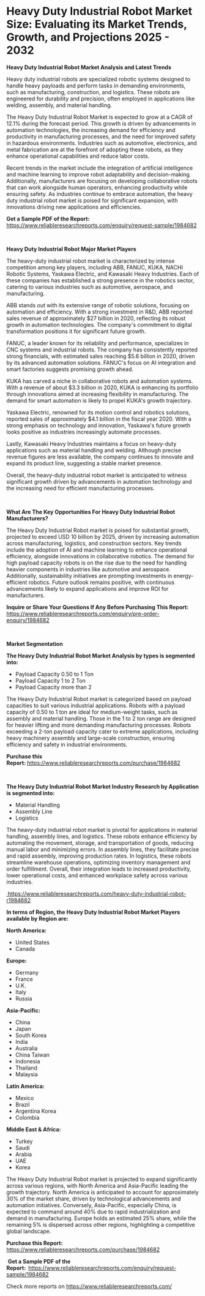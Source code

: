 <p><h1>Heavy Duty Industrial Robot Market Size: Evaluating its Market Trends, Growth, and Projections 2025 - 2032</h1></p><p><strong>Heavy Duty Industrial Robot Market Analysis and Latest Trends</strong></p>
<p><p>Heavy duty industrial robots are specialized robotic systems designed to handle heavy payloads and perform tasks in demanding environments, such as manufacturing, construction, and logistics. These robots are engineered for durability and precision, often employed in applications like welding, assembly, and material handling.</p><p>The Heavy Duty Industrial Robot Market is expected to grow at a CAGR of 12.1% during the forecast period. This growth is driven by advancements in automation technologies, the increasing demand for efficiency and productivity in manufacturing processes, and the need for improved safety in hazardous environments. Industries such as automotive, electronics, and metal fabrication are at the forefront of adopting these robots, as they enhance operational capabilities and reduce labor costs.</p><p>Recent trends in the market include the integration of artificial intelligence and machine learning to improve robot adaptability and decision-making. Additionally, manufacturers are focusing on developing collaborative robots that can work alongside human operators, enhancing productivity while ensuring safety. As industries continue to embrace automation, the heavy duty industrial robot market is poised for significant expansion, with innovations driving new applications and efficiencies.</p></p>
<p><strong>Get a Sample PDF of the Report:&nbsp;</strong> <a href="https://www.reliableresearchreports.com/enquiry/request-sample/1984682?utm_campaign=2745&utm_medium=2&utm_source=Github&utm_content=ia&utm_term=10042025&utm_id=heavy-duty-industrial-robot">https://www.reliableresearchreports.com/enquiry/request-sample/1984682</a></p>
<p>&nbsp;</p>
<p><strong>Heavy Duty Industrial Robot Major Market Players</strong></p>
<p><p>The heavy-duty industrial robot market is characterized by intense competition among key players, including ABB, FANUC, KUKA, NACHI Robotic Systems, Yaskawa Electric, and Kawasaki Heavy Industries. Each of these companies has established a strong presence in the robotics sector, catering to various industries such as automotive, aerospace, and manufacturing.</p><p>ABB stands out with its extensive range of robotic solutions, focusing on automation and efficiency. With a strong investment in R&D, ABB reported sales revenue of approximately $27 billion in 2020, reflecting its robust growth in automation technologies. The company's commitment to digital transformation positions it for significant future growth.</p><p>FANUC, a leader known for its reliability and performance, specializes in CNC systems and industrial robots. The company has consistently reported strong financials, with estimated sales reaching $5.6 billion in 2020, driven by its advanced automation solutions. FANUC's focus on AI integration and smart factories suggests promising growth ahead.</p><p>KUKA has carved a niche in collaborative robots and automation systems. With a revenue of about $3.3 billion in 2020, KUKA is enhancing its portfolio through innovations aimed at increasing flexibility in manufacturing. The demand for smart automation is likely to propel KUKA's growth trajectory.</p><p>Yaskawa Electric, renowned for its motion control and robotics solutions, reported sales of approximately $4.1 billion in the fiscal year 2020. With a strong emphasis on technology and innovation, Yaskawa's future growth looks positive as industries increasingly automate processes.</p><p>Lastly, Kawasaki Heavy Industries maintains a focus on heavy-duty applications such as material handling and welding. Although precise revenue figures are less available, the company continues to innovate and expand its product line, suggesting a stable market presence.</p><p>Overall, the heavy-duty industrial robot market is anticipated to witness significant growth driven by advancements in automation technology and the increasing need for efficient manufacturing processes.</p></p>
<p>&nbsp;</p>
<p><strong>What Are The Key Opportunities For Heavy Duty Industrial Robot Manufacturers?</strong></p>
<p><p>The Heavy Duty Industrial Robot market is poised for substantial growth, projected to exceed USD 10 billion by 2025, driven by increasing automation across manufacturing, logistics, and construction sectors. Key trends include the adoption of AI and machine learning to enhance operational efficiency, alongside innovations in collaborative robotics. The demand for high payload capacity robots is on the rise due to the need for handling heavier components in industries like automotive and aerospace. Additionally, sustainability initiatives are prompting investments in energy-efficient robotics. Future outlook remains positive, with continuous advancements likely to expand applications and improve ROI for manufacturers.</p></p>
<p><strong>Inquire or Share Your Questions If Any Before Purchasing This Report:</strong> <a href="https://www.reliableresearchreports.com/enquiry/pre-order-enquiry/1984682?utm_campaign=2745&utm_medium=2&utm_source=Github&utm_content=ia&utm_term=10042025&utm_id=heavy-duty-industrial-robot">https://www.reliableresearchreports.com/enquiry/pre-order-enquiry/1984682</a></p>
<p>&nbsp;</p>
<p><strong>Market Segmentation</strong></p>
<p><strong>The Heavy Duty Industrial Robot Market Analysis by types is segmented into:</strong></p>
<p><ul><li>Payload Capacity 0.50 to 1 Ton</li><li>Payload Capacity 1 to 2 Ton</li><li>Payload Capacity more than 2</li></ul></p>
<p><p>The Heavy Duty Industrial Robot market is categorized based on payload capacities to suit various industrial applications. Robots with a payload capacity of 0.50 to 1 ton are ideal for medium-weight tasks, such as assembly and material handling. Those in the 1 to 2 ton range are designed for heavier lifting and more demanding manufacturing processes. Robots exceeding a 2-ton payload capacity cater to extreme applications, including heavy machinery assembly and large-scale construction, ensuring efficiency and safety in industrial environments.</p></p>
<p><strong>Purchase this Report:&nbsp;</strong><a href="https://www.reliableresearchreports.com/purchase/1984682?utm_campaign=2745&utm_medium=2&utm_source=Github&utm_content=ia&utm_term=10042025&utm_id=heavy-duty-industrial-robot">https://www.reliableresearchreports.com/purchase/1984682</a></p>
<p>&nbsp;</p>
<p><strong>The Heavy Duty Industrial Robot Market Industry Research by Application is segmented into:</strong></p>
<p><ul><li>Material Handling</li><li>Assembly Line</li><li>Logistics</li></ul></p>
<p><p>The heavy-duty industrial robot market is pivotal for applications in material handling, assembly lines, and logistics. These robots enhance efficiency by automating the movement, storage, and transportation of goods, reducing manual labor and minimizing errors. In assembly lines, they facilitate precise and rapid assembly, improving production rates. In logistics, these robots streamline warehouse operations, optimizing inventory management and order fulfillment. Overall, their integration leads to increased productivity, lower operational costs, and enhanced workplace safety across various industries.</p></p>
<p><a href="https://www.reliableresearchreports.com/heavy-duty-industrial-robot-r1984682?utm_campaign=2745&utm_medium=2&utm_source=Github&utm_content=ia&utm_term=10042025&utm_id=heavy-duty-industrial-robot">&nbsp;https://www.reliableresearchreports.com/heavy-duty-industrial-robot-r1984682</a></p>
<p><strong>In terms of Region, the Heavy Duty Industrial Robot Market Players available by Region are:</strong></p>
<p>
    <p> <strong> North America: </strong>
        <ul>
            <li>United States</li>
            <li>Canada</li>
        </ul>
        </p> 
    <p> <strong> Europe: </strong>
        <ul>
            <li>Germany</li>
            <li>France</li>
            <li>U.K.</li>
            <li>Italy</li>
            <li>Russia</li>
        </ul>
        </p> 
    <p> <strong> Asia-Pacific: </strong>
        <ul>
            <li>China</li>
            <li>Japan</li>
            <li>South Korea</li>
            <li>India</li>
            <li>Australia</li>
            <li>China Taiwan</li>
            <li>Indonesia</li>
            <li>Thailand</li>
            <li>Malaysia</li>
        </ul>
        </p> 
    <p> <strong> Latin America: </strong>
        <ul>
            <li>Mexico</li>
            <li>Brazil</li>
            <li>Argentina Korea</li>
            <li>Colombia</li>
        </ul>
        </p> 
    <p> <strong> Middle East & Africa: </strong>
        <ul>
            <li>Turkey</li>
            <li>Saudi</li>
            <li>Arabia</li>
            <li>UAE</li>
            <li>Korea</li>
        </ul>
    </p>
    </p>
<p><p>The Heavy Duty Industrial Robot market is projected to expand significantly across various regions, with North America and Asia-Pacific leading the growth trajectory. North America is anticipated to account for approximately 30% of the market share, driven by technological advancements and automation initiatives. Conversely, Asia-Pacific, especially China, is expected to command around 40% due to rapid industrialization and demand in manufacturing. Europe holds an estimated 25% share, while the remaining 5% is dispersed across other regions, highlighting a competitive global landscape.</p></p>
<p><strong>Purchase this Report: </strong><a href="https://www.reliableresearchreports.com/purchase/1984682?utm_campaign=2745&utm_medium=2&utm_source=Github&utm_content=ia&utm_term=10042025&utm_id=heavy-duty-industrial-robot">https://www.reliableresearchreports.com/purchase/1984682</a></p>
<p>&nbsp;<strong>Get a Sample PDF of the Report:&nbsp;&nbsp;</strong><a href="https://www.reliableresearchreports.com/enquiry/request-sample/1984682?utm_campaign=2745&utm_medium=2&utm_source=Github&utm_content=ia&utm_term=10042025&utm_id=heavy-duty-industrial-robot">https://www.reliableresearchreports.com/enquiry/request-sample/1984682</a></p>
<p><strong></strong></p>
<p>Check more reports on <a href="https://www.reliableresearchreports.com/?utm_campaign=2745&utm_medium=2&utm_source=Github&utm_content=ia&utm_term=10042025&utm_id=heavy-duty-industrial-robot">https://www.reliableresearchreports.com/</a></p>